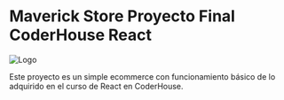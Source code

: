 # Maverick Store Proyecto Final CoderHouse React
![Logo](https://encrypted-tbn0.gstatic.com/images?q=tbn:ANd9GcTwsdu8p5DpyVAc6WcJRopURCGjMn9VM_9qsvCdUgJdcpN1NOaUgpN-2wtYCgcgOWi7NF0&usqp=CAU)

Este proyecto es un simple ecommerce con funcionamiento básico de lo adquirido en el curso de React en CoderHouse.